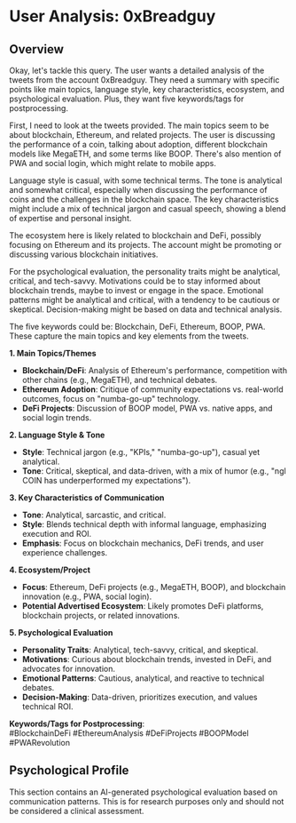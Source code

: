 # User Analysis: 0xBreadguy

## Overview

<think>
Okay, let's tackle this query. The user wants a detailed analysis of the tweets from the account 0xBreadguy. They need a summary with specific points like main topics, language style, key characteristics, ecosystem, and psychological evaluation. Plus, they want five keywords/tags for postprocessing.

First, I need to look at the tweets provided. The main topics seem to be about blockchain, Ethereum, and related projects. The user is discussing the performance of a coin, talking about adoption, different blockchain models like MegaETH, and some terms like BOOP. There's also mention of PWA and social login, which might relate to mobile apps. 

Language style is casual, with some technical terms. The tone is analytical and somewhat critical, especially when discussing the performance of coins and the challenges in the blockchain space. The key characteristics might include a mix of technical jargon and casual speech, showing a blend of expertise and personal insight.

The ecosystem here is likely related to blockchain and DeFi, possibly focusing on Ethereum and its projects. The account might be promoting or discussing various blockchain initiatives. 

For the psychological evaluation, the personality traits might be analytical, critical, and tech-savvy. Motivations could be to stay informed about blockchain trends, maybe to invest or engage in the space. Emotional patterns might be analytical and critical, with a tendency to be cautious or skeptical. Decision-making might be based on data and technical analysis.

The five keywords could be: Blockchain, DeFi, Ethereum, BOOP, PWA. These capture the main topics and key elements from the tweets.
</think>

**1. Main Topics/Themes**  
- **Blockchain/DeFi**: Analysis of Ethereum's performance, competition with other chains (e.g., MegaETH), and technical debates.  
- **Ethereum Adoption**: Critique of community expectations vs. real-world outcomes, focus on "numba-go-up" technology.  
- **DeFi Projects**: Discussion of BOOP model, PWA vs. native apps, and social login trends.  

**2. Language Style & Tone**  
- **Style**: Technical jargon (e.g., "KPIs," "numba-go-up"), casual yet analytical.  
- **Tone**: Critical, skeptical, and data-driven, with a mix of humor (e.g., "ngl COIN has underperformed my expectations").  

**3. Key Characteristics of Communication**  
- **Tone**: Analytical, sarcastic, and critical.  
- **Style**: Blends technical depth with informal language, emphasizing execution and ROI.  
- **Emphasis**: Focus on blockchain mechanics, DeFi trends, and user experience challenges.  

**4. Ecosystem/Project**  
- **Focus**: Ethereum, DeFi projects (e.g., MegaETH, BOOP), and blockchain innovation (e.g., PWA, social login).  
- **Potential Advertised Ecosystem**: Likely promotes DeFi platforms, blockchain projects, or related innovations.  

**5. Psychological Evaluation**  
- **Personality Traits**: Analytical, tech-savvy, critical, and skeptical.  
- **Motivations**: Curious about blockchain trends, invested in DeFi, and advocates for innovation.  
- **Emotional Patterns**: Cautious, analytical, and reactive to technical debates.  
- **Decision-Making**: Data-driven, prioritizes execution, and values technical ROI.  

**Keywords/Tags for Postprocessing**:  
#BlockchainDeFi #EthereumAnalysis #DeFiProjects #BOOPModel #PWARevolution

## Psychological Profile

This section contains an AI-generated psychological evaluation based on communication patterns. This is for research purposes only and should not be considered a clinical assessment.